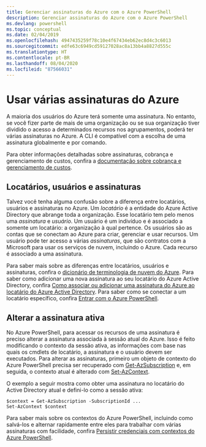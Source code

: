 ```yaml
---
title: Gerenciar assinaturas do Azure com o Azure PowerShell
description: Gerenciar assinaturas do Azure com o Azure PowerShell
ms.devlang: powershell
ms.topic: conceptual
ms.date: 02/04/2019
ms.openlocfilehash: 4947435259f78c10e4f67434eb62ec8d4c3c6013
ms.sourcegitcommit: edfe63c6949cd59127028ac8a13bb4a8827d555c
ms.translationtype: HT
ms.contentlocale: pt-BR
ms.lasthandoff: 08/04/2020
ms.locfileid: "87566031"
---
```

# <a name="use-multiple-azure-subscriptions"></a>Usar várias assinaturas do Azure

A maioria dos usuários do Azure terá somente uma assinatura. No entanto, se você fizer parte de mais de uma organização ou se sua organização tiver dividido o acesso a determinados recursos nos agrupamentos, poderá ter várias assinaturas no Azure. A CLI é compatível com a escolha de uma assinatura globalmente e por comando.

Para obter informações detalhadas sobre assinaturas, cobrança e gerenciamento de custos, confira a [documentação sobre cobrança e gerenciamento de custos](/azure/billing/).

## <a name="tenants-users-and-subscriptions"></a>Locatários, usuários e assinaturas

Talvez você tenha alguma confusão sobre a diferença entre locatários, usuários e assinaturas no Azure. Um _locatário_ é a entidade do Azure Active Directory que abrange toda a organização. Esse locatário tem pelo menos uma _assinatura_ e _usuário_. Um usuário é um indivíduo e é associado a somente um locatário: a organização à qual pertence. Os usuários são as contas que se conectam ao Azure para criar, gerenciar e usar recursos.
Um usuário pode ter acesso a várias _assinaturas_, que são contratos com a Microsoft para usar os serviços de nuvem, incluindo o Azure. Cada recurso é associado a uma assinatura.

Para saber mais sobre as diferenças entre locatários, usuários e assinaturas, confira o [dicionário de terminologia de nuvem do Azure](/azure/azure-glossary-cloud-terminology).  Para saber como adicionar uma nova assinatura ao seu locatário do Azure Active Directory, confira [Como associar ou adicionar uma assinatura do Azure ao locatário do Azure Active Directory](/azure/active-directory/active-directory-how-subscriptions-associated-directory).
Para saber como se conectar a um locatário específico, confira [Entrar com o Azure PowerShell](/powershell/azure/authenticate-azureps).

## <a name="change-the-active-subscription"></a>Alterar a assinatura ativa

No Azure PowerShell, para acessar os recursos de uma assinatura é preciso alterar a assinatura associada à sessão atual do Azure.
Isso é feito modificando o contexto da sessão ativa, as informações com base nas quais os cmdlets de locatário, a assinatura e o usuário devem ser executados.
Para alterar as assinaturas, primeiro um objeto de contexto do Azure PowerShell precisa ser recuperado com [Get-AzSubscription](/powershell/module/az.accounts/get-azsubscription) e, em seguida, o contexto atual é alterado com [Set-AzContext](/powershell/module/az.accounts/set-azcontext).

O exemplo a seguir mostra como obter uma assinatura no locatário do Active Directory atual e defini-lo como a sessão ativa:

```powershell-interactive
$context = Get-AzSubscription -SubscriptionId ...
Set-AzContext $context
```

Para saber mais sobre os contextos do Azure PowerShell, incluindo como salvá-los e alternar rapidamente entre eles para trabalhar com várias assinaturas com facilidade, confira [Persistir credenciais com contextos do Azure PowerShell](context-persistence.md).
